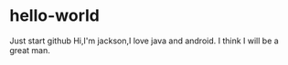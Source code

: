 # hello-world
Just start github
Hi,I'm jackson,I love java and android.
I think I will be a great man.
